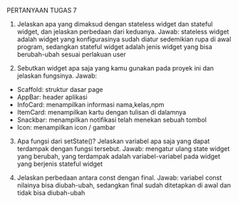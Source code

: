 PERTANYAAN TUGAS 7
1. Jelaskan apa yang dimaksud dengan stateless widget dan stateful widget, dan jelaskan perbedaan dari keduanya.
Jawab: stateless widget adalah widget yang konfigurasinya sudah diatur sedemikian rupa di awal program, sedangkan stateful widget adalah jenis widget yang bisa berubah-ubah sesuai perlakuan user

2. Sebutkan widget apa saja yang kamu gunakan pada proyek ini dan jelaskan fungsinya.
Jawab: 
- Scaffold: struktur dasar page
- AppBar: header aplikasi
- InfoCard: menampilkan informasi nama,kelas,npm
- ItemCard: menampilkan kartu dengan tulisan di dalamnya
- Snackbar: menampilkan notifikasi telah menekan sebuah tombol
- Icon: menampilkan icon / gambar

3. Apa fungsi dari setState()? Jelaskan variabel apa saja yang dapat terdampak dengan fungsi tersebut.
Jawab: mengatur ulang state widget yang berubah, yang terdampak adalah variabel-variabel pada widget yang berjenis stateful widget

4. Jelaskan perbedaan antara const dengan final.
Jawab: variabel const nilainya bisa diubah-ubah, sedangkan final sudah ditetapkan di awal dan tidak bisa diubah-ubah
